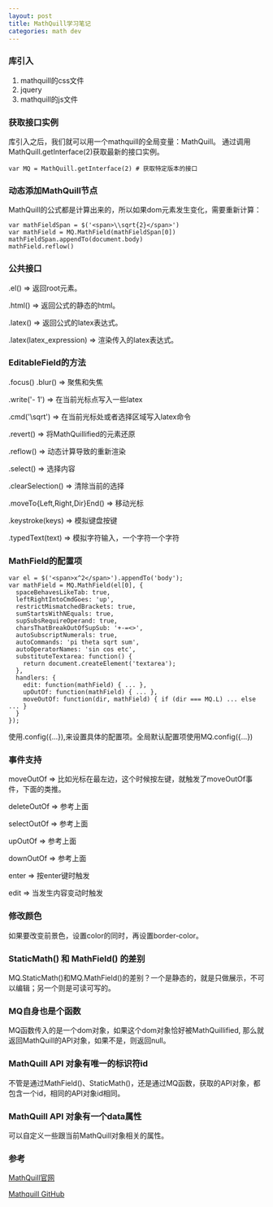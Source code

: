 ```yaml
---
layout: post
title: MathQuill学习笔记
categories: math dev 
---
```


### 库引入
1. mathquill的css文件
2. jquery
3. mathquill的js文件

### 获取接口实例
库引入之后，我们就可以用一个mathquill的全局变量：MathQuill。
通过调用MathQuill.getInterface(2)获取最新的接口实例。
```
var MQ = MathQuill.getInterface(2) # 获取特定版本的接口
```



### 动态添加MathQuill节点
MathQuill的公式都是计算出来的，所以如果dom元素发生变化，需要重新计算：
```
var mathFieldSpan = $('<span>\\sqrt{2}</span>')
var mathField = MQ.MathField(mathFieldSpan[0])
mathFieldSpan.appendTo(document.body)
mathField.reflow()
```


### 公共接口

.el() => 返回root元素。

.html() => 返回公式的静态的html。

.latex() => 返回公式的latex表达式。

.latex(latex_expression) => 渲染传入的latex表达式。


### EditableField的方法
.focus() .blur() => 聚焦和失焦

.write('- 1') => 在当前光标点写入一些latex

.cmd('\\sqrt') => 在当前光标处或者选择区域写入latex命令

.revert() => 将MathQuillified的元素还原

.reflow() => 动态计算导致的重新渲染

.select() => 选择内容

.clearSelection() => 清除当前的选择

.moveTo{Left,Right,Dir}End() => 移动光标

.keystroke(keys) => 模拟键盘按键

.typedText(text) => 模拟字符输入，一个字符一个字符

### MathField的配置项
```
var el = $('<span>x^2</span>').appendTo('body');
var mathField = MQ.MathField(el[0], {
  spaceBehavesLikeTab: true,
  leftRightIntoCmdGoes: 'up',
  restrictMismatchedBrackets: true,
  sumStartsWithNEquals: true,
  supSubsRequireOperand: true,
  charsThatBreakOutOfSupSub: '+-=<>',
  autoSubscriptNumerals: true,
  autoCommands: 'pi theta sqrt sum',
  autoOperatorNames: 'sin cos etc',
  substituteTextarea: function() {
    return document.createElement('textarea');
  },
  handlers: {
    edit: function(mathField) { ... },
    upOutOf: function(mathField) { ... },
    moveOutOf: function(dir, mathField) { if (dir === MQ.L) ... else ... }
  }
});
```
使用.config({...}),来设置具体的配置项。全局默认配置项使用MQ.config({...})

### 事件支持
moveOutOf => 比如光标在最左边，这个时候按左键，就触发了moveOutOf事件，下面的类推。

deleteOutOf => 参考上面

selectOutOf => 参考上面

upOutOf => 参考上面

downOutOf => 参考上面

enter => 按enter键时触发

edit => 当发生内容变动时触发

### 修改颜色
如果要改变前景色，设置color的同时，再设置border-color。



### StaticMath() 和 MathField() 的差别
MQ.StaticMath()和MQ.MathField()的差别？一个是静态的，就是只做展示，不可以编辑；另一个则是可读可写的。


### MQ自身也是个函数
MQ函数传入的是一个dom对象，如果这个dom对象恰好被MathQuillified, 那么就返回MathQuill的API对象，如果不是，则返回null。

### MathQuill API 对象有唯一的标识符id
不管是通过MathField()、StaticMath()，还是通过MQ函数，获取的API对象，都包含一个id，相同的API对象id相同。

### MathQuill API 对象有一个data属性
可以自定义一些跟当前MathQuill对象相关的属性。

###  

### 参考
[MathQuill官网](http://mathquill.com/)

[Mathquill GitHub](https://github.com/mathquill/mathquill)


